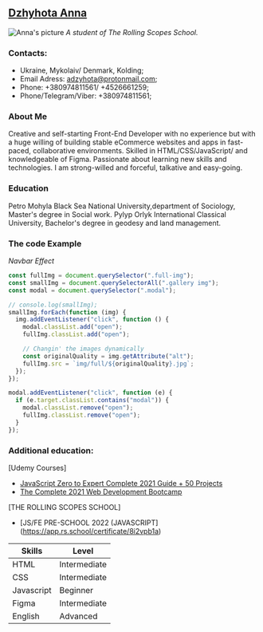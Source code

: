## [Dzhyhota Anna](https://github.com/AnnaDzig)
![Anna's picture](https://pbs.twimg.com/profile_images/1187491455708880901/WZFHU0dp_200x200.jpg)
_A student of The Rolling Scopes School._  

### Contacts:
 - Ukraine, Mykolaiv/ Denmark, Kolding;
 - Email Adress: adzyhota@protonmail.com;
 - Phone: +380974811561/ +4526661259;
 - Phone/Telegram/Viber: +380974811561;

### About Me
Creative and self-starting Front-End Developer with no experience but with a huge willing of building stable eCommerce websites and apps in fast-paced, collaborative environments. Skilled in HTML/CSS/JavaScript/ and knowledgeable of Figma. Passionate about learning new skills and technologies. I am strong-willed and forceful, talkative and easy-going.

### Education
Petro Mohyla Black Sea National University,department of Sociology, Master's degree in Social work.
Pylyp Orlyk International Classical University, Bachelor's degree in geodesy and land management.

### The code Example
_Navbar Effect_
```javascript
const fullImg = document.querySelector(".full-img");
const smallImg = document.querySelectorAll(".gallery img");
const modal = document.querySelector(".modal");

// console.log(smallImg);
smallImg.forEach(function (img) {
  img.addEventListener("click", function () {
    modal.classList.add("open");
    fullImg.classList.add("open");

    // Changin' the images dynamically
    const originalQuality = img.getAttribute("alt");
    fullImg.src = `img/full/${originalQuality}.jpg`;
  });
});

modal.addEventListener("click", function (e) {
  if (e.target.classList.contains("modal")) {
    modal.classList.remove("open");
    fullImg.classList.remove("open");
  }
});
```
### Additional education: 
[Udemy Courses] 
*  [JavaScript Zero to Expert Complete 2021 Guide + 50 Projects](https://www.udemy.com/course/javascript-zero-to-expert-the-complete-modern-guide-build-real-apps)
*  [The Complete 2021 Web Development Bootcamp](https://www.udemy.com/course/the-complete-web-development-bootcamp)

[THE ROLLING SCOPES SCHOOL]
* [JS/FE PRE-SCHOOL 2022 (JAVASCRIPT] (https://app.rs.school/certificate/8i2vpb1a)

**Skills**   | **Level**
------------ | -------------
HTML         | Intermediate
CSS          | Intermediate
Javascript   | Beginner
Figma        | Intermediate
English      | Advanced
